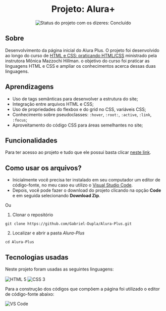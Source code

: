 <h1 align="center">Projeto: Alura+</h1>

<div>
  <p align="center">
    <img alt="Status do projeto com os dizeres: Concluído" src="https://img.shields.io/static/v1?label=Status&message=Em desenvolvimento &color=green">
  </p>
</div>

## **Sobre**

Desenvolvimento da página inicial do Alura Plus. O projeto foi desenvolvido ao longo do curso de [HTML e CSS: praticando HTML/CSS](https://cursos.alura.com.br/course/html-css-praticando-html-css) ministrado pela instrutora Mônica Mazzochi Hillman. o objetivo do curso foi praticar as linguagens HTML e CSS e ampliar os conhecimentos acerca dessas duas linguagens.

## **Aprendizagens** 

- Uso de tags semânticas para desenvolver a estrutura do site;
- Integração entre arquivos HTML e CSS;
- Uso de propriedades do flexbox e do grid no CSS, variáveis CSS;
- Conhecimento sobre pseudoclasses: `:hover`, `:root:`, `:active`, `:link`, `:focus`;
- Aproveitamento do código CSS para áreas semelhantes no site;

## **Funcionalidades**

Para ter acesso ao projeto e tudo que ele possui basta clicar [neste link](https://gabriel-dupla.github.io/Alura-Plus/).


## **Como usar os arquivos?**

- Inicialmente você precisa ter instalado em seu computador um editor de código-fonte, no meu caso eu utilizo o [Visual Studio Code](https://code.visualstudio.com/download). 
- Depois, você pode fazer o download do projeto clicando na opção **Code** e em seguida selecionando **Download Zip**.

Ou

1. Clonar o repositório

```
git clone https://github.com/Gabriel-Dupla/Alura-Plus.git
```
2. Localizar e abrir a pasta *Alura-Plus*

```
cd Alura-Plus
```

## **Tecnologias usadas**

Neste projeto foram usadas as seguintes linguagens:

<p>
 <img align="center" alt="HTML 5" src="https://img.shields.io/badge/HTML5-E34F26?style=for-the-badge&logo=html5&logoColor=white"> 
 <img align="center" alt="CSS 3" src="https://img.shields.io/badge/CSS3-1572B6?style=for-the-badge&logo=css3&logoColor=white">
</p>

Para a construção dos códigos que compõem a página foi utilizado o editor de código-fonte abaixo:

<img align="center" alt="VS Code" src="https://img.shields.io/badge/Visual_Studio-5C2D91?style=for-the-badge&logo=visual%20studio&logoColor=white">
